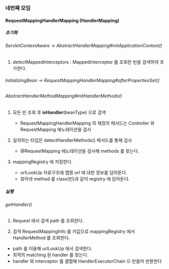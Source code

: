### 네번째 모임

#### RequestMappingHandlerMapping (HandlerMapping)

##### 초기화

###### ServletContextAware -> AbstractHandlerMapping#initApplicationContext()

1. detectMappedInterceptors : MappedInterceptor 를 조회한 빈을 검색하여 추가한다.

###### InitializingBean -> RequestMappingHandlerMapping#afterPropertiesSet()

###### AbstractHandlerMethodMapping#initHandlerMethods()
1. 모든 빈 조회 후 **isHandler**(beanType) 으로 검색
    - RequestMappingHandlerMapping 의 재정의 메서드는 Controller 와 RequestMapping 애노테이션을 검사

2. 일치하는 타입은 detectHandlerMethods() 메서드를 통해 검사
    - @RequestMapping 애노테이션을 검사해 methods 를 찾는다.
    
3. mappingRegistry 에 저장한다.
    - urlLookUp 자료구조에 맵핑 url 에 대한 정보를 담아둔다. 
    - 찾아낸 method 를 class(빈)과 같이 registry 에 담아둔다.
  

##### 실행

###### getHandler()

1. Request 에서 검색 path 를 조회한다.

2. 검색 RequestMappingInfo 를 키값으로 mappingRegistry 에서 HandlerMethod 를 조회한다.
 - path 를 이용해 urlLookUp 에서 검색한다.
 - 최적의 matching 된 handler 를 찾는다. 
 - handler 와 interceptor 를 결합해 HandlerExecutorChain 으 만들어 반환한다
